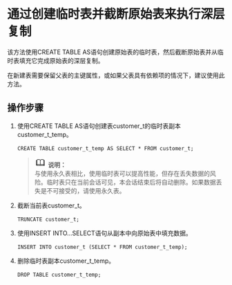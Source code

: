 # 通过创建临时表并截断原始表来执行深层复制<a name="ZH-CN_TOPIC_0242370294"></a>

该方法使用CREATE TABLE AS语句创建原始表的临时表，然后截断原始表并从临时表填充它完成原始表的深层复制。

在新建表需要保留父表的主键属性，或如果父表具有依赖项的情况下，建议使用此方法。

## 操作步骤<a name="zh-cn_topic_0237121144_zh-cn_topic_0165787116_section1098017411363"></a>

1.  使用CREATE TABLE AS语句创建表customer\_t的临时表副本customer\_t\_temp。

    ```
    CREATE TABLE customer_t_temp AS SELECT * FROM customer_t;
    ```

    >![](public_sys-resources/icon-note.gif) **说明：**   
    >与使用永久表相比，使用临时表可以提高性能，但存在丢失数据的风险。临时表只在当前会话可见，本会话结束后将自动删除。如果数据丢失是不可接受的，请使用永久表。  

2.  截断当前表customer\_t。

    ```
    TRUNCATE customer_t;
    ```

3.  使用INSERT INTO…SELECT语句从副本中向原始表中填充数据。

    ```
    INSERT INTO customer_t (SELECT * FROM customer_t_temp);
    ```

4.  删除临时表副本customer\_t\_temp。

    ```
    DROP TABLE customer_t_temp;
    ```


